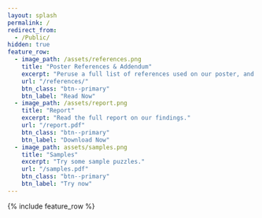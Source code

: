 ```yaml
---
layout: splash
permalink: /
redirect_from:
  - /Public/
hidden: true
feature_row:
  - image_path: /assets/references.png
    title: "Poster References & Addendum"
    excerpt: "Peruse a full list of references used on our poster, and glance through the addendum."
    url: "/references/"
    btn_class: "btn--primary"
    btn_label: "Read Now"
  - image_path: /assets/report.png
    title: "Report"
    excerpt: "Read the full report on our findings."
    url: "/report.pdf"
    btn_class: "btn--primary"
    btn_label: "Download Now"
  - image_path: assets/samples.png
    title: "Samples"
    excerpt: "Try some sample puzzles."
    url: "/samples.pdf"
    btn_class: "btn--primary"
    btn_label: "Try now"
---
```


<style type="text/css">
  .archive__item-teaser {
    height: 0px;
  }
</style>

{% include feature_row %}
